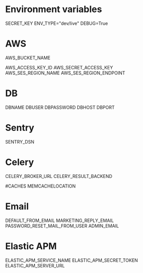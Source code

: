 # Environment variables

SECRET_KEY
ENV_TYPE="dev/live"
DEBUG=True

# AWS
AWS_BUCKET_NAME

AWS_ACCESS_KEY_ID
AWS_SECRET_ACCESS_KEY
AWS_SES_REGION_NAME
AWS_SES_REGION_ENDPOINT


# DB
DBNAME
DBUSER
DBPASSWORD
DBHOST
DBPORT

# Sentry
SENTRY_DSN

# Celery
CELERY_BROKER_URL
CELERY_RESULT_BACKEND

#CACHES
MEMCACHELOCATION

# Email
DEFAULT_FROM_EMAIL
MARKETING_REPLY_EMAIL
PASSWORD_RESET_MAIL_FROM_USER
ADMIN_EMAIL

# Elastic APM
ELASTIC_APM_SERVICE_NAME
ELASTIC_APM_SECRET_TOKEN
ELASTIC_APM_SERVER_URL

